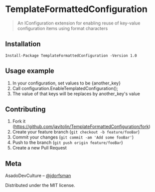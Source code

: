# TemplateFormattedConfiguration
> An IConfiguration extension for enabling reuse of key-value configuration items using format characters



## Installation
```
Install-Package TemplateFormattedConfiguration -Version 1.0
```

## Usage example
1. In your configuration, set values to be {another_key}
2. Call configuration.EnableTemplatedConfiguration();
3. The value of that keys will be replaces by another_key's value


## Contributing
1. Fork it (<https://github.com/javitolin/TemplateFormattedConfiguration/fork>)
2. Create your feature branch (`git checkout -b feature/fooBar`)
3. Commit your changes (`git commit -am 'Add some fooBar'`)
4. Push to the branch (`git push origin feature/fooBar`)
5. Create a new Pull Request

## Meta

AsadoDevCulture – [@jdorfsman](https://twitter.com/jdorfsman)

Distributed under the MIT license.
